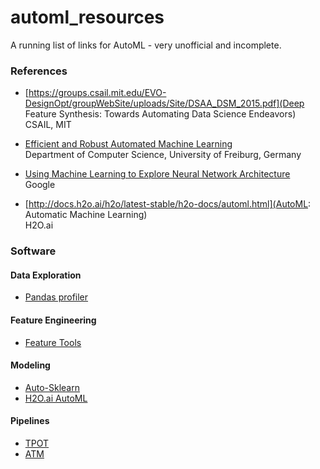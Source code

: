 # automl_resources

A running list of links for AutoML - very unofficial and incomplete.

### References

* [https://groups.csail.mit.edu/EVO-DesignOpt/groupWebSite/uploads/Site/DSAA_DSM_2015.pdf](Deep Feature Synthesis: Towards Automating Data Science Endeavors)</br>
CSAIL, MIT

* [Efficient and Robust Automated Machine Learning](https://pdfs.semanticscholar.org/775a/4e375cc79b53b94e37fa3eedff481823e4a6.pdf)</br>
Department of Computer Science, University of Freiburg, Germany

* [Using Machine Learning to Explore Neural Network Architecture](https://research.googleblog.com/2017/05/using-machine-learning-to-explore.html)</br>
Google

* [http://docs.h2o.ai/h2o/latest-stable/h2o-docs/automl.html](AutoML: Automatic Machine Learning)</br>
H2O.ai

### Software

#### Data Exploration

* [Pandas profiler](https://github.com/pandas-profiling/pandas-profiling)

#### Feature Engineering

* [Feature Tools](https://index.pocketcluster.io/featuretools-featuretools.html)

#### Modeling

* [Auto-Sklearn](https://automl.github.io/auto-sklearn/stable/)
* [H2O.ai AutoML](https://www.h2o.ai/download/)

#### Pipelines

* [TPOT](https://github.com/rhiever/tpot)
* [ATM](https://github.com/HDI-Project/ATM)
